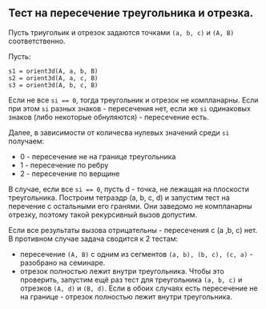 ## Тест на пересечение треугольника и отрезка.

Пусть триугольик и отрезок задаются точками `(a, b, c)` и `(A, B)` соответственно.

Пусть:
```
s1 = orient3d(A, a, b, B)
s2 = orient3d(A, a, c, B)
s3 = orient3d(A, b, c, B)
```

Если не все `si == 0`, тогда треугольник и отрезок не компланарны.
Если при этом `si` разных знаков - пересечения нет, если же `si` 
одинаковых знаков (либо некоторые обнуляются) - пересечение есть.

Далее, в зависимости от количесва нулевых значений среди `si` получаем:
 - 0 - пересечение не на границе треугольника
 - 1 - пересечение по ребру
 - 2 - пересечение по верщине

В случае, если все `si == 0`, пусть d - точка, не лежащая на плоскости
треугольника. Построим тетраэдр (a, b, c, d) и запустим тест на перечение
с остальными его гранями. Они заведомо не компланарны отрезку, поэтому
такой рекурсивный вызов допустим.

Если все результаты вызова отрицательны - пересечения с (a ,b, c) нет.
В противном случае задача сводится к 2 тестам:
 - пересечение `(A, B)` с одним из сегментов `(a, b), (b, c), (c, a)` - 
 разобрано на семинаре.
 - отрезок полностью лежит внутри треугольника. Чтобы это проверить, 
 запустим ещё раз тест для треугольника `(a, b, c)` и отрезков `(A, d)`
 и `(B, d)`. Если в обоих случаях есть пересечение не на границе - 
 отрезок полностью лежит внутри треугольника.
 